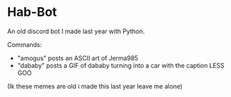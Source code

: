 # Hab-Bot
An old discord bot  I made last year with Python.

Commands:
- "amogus" posts an ASCII art of Jerma985
- "dababy" posts a GIF of dababy turning into a car with the caption LESS GOO

(Ik these memes are old i made this last year leave me alone)
